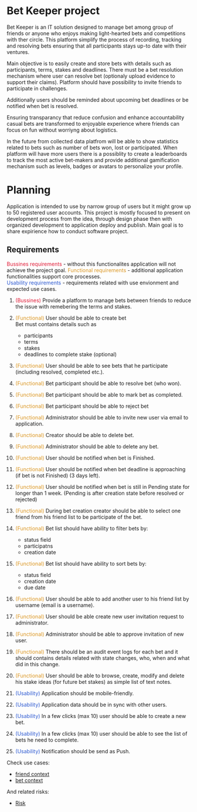 # Bet Keeper project

Bet Keeper is an IT solution designed to manage bet among group of friends or anyone who enjoys making light-hearted bets and competitions with ther circle. This platform simplify the process of recording, tracking and resolving bets ensuring that all participants stays up-to date with their ventures.

Main objective is to easily create and store bets with details such as participants, terms, stakes and deadlines. There must be a bet resolution mechanism where user can resolve bet (optionaly upload evidence to support their claims). Platform should have possibility to invite friends to participate in challenges.

Additionally users should be reminded about upcoming bet deadlines or be notified when bet is resolved. 

Ensuring transparancy that reduce confusion and enhance accountability casual bets are transformed to enjoyable experience where friends can focus on fun without worriyng about logistics. 

In the future from collected data platfrom will be able to show statistics related to bets such as number of bets won, lost or participated. When platform will have more users there is a possiblity to create a leaderboards to track the most active bet-makers and provide additional gamification mechanism such as levels, badges or avatars to personalize your profile.

# Planning

Application is intended to use by narrow group of users but it might grow up to 50 registered user accounts. This project is mostly focused to present on development process from the idea, through design phase then with organized development to application deploy and publish. Main goal is to share expirience how to conduct software project.

## Requirements

<span style="color: #E11E39">Bussines requirements</span> - without this functionalites application will not achieve the project goal. 
<span style="color: #DB9724">Functional requirements</span> - additional application functionalities support core processes.  
<span style="color: #2E5AD1">Usability requirements</span> - requirements related with use envionment and expected use cases.

1. <span style="color: #E11E39">(Bussines)</span> Provide a platform to manage bets between friends to reduce the issue with remebering the terms and stakes.
1. <span style="color: #DB9724">(Functional)</span> User should be able to create bet  
    Bet must contains details such as
    - participants
    - terms
    - stakes
    - deadlines to complete stake (optional)
2. <span style="color: #DB9724">(Functional)</span> User should be able to see bets that he participate (including resolved, completed etc.).
3. <span style="color: #DB9724">(Functional)</span> Bet participant should be able to resolve bet (who won).
4. <span style="color: #DB9724">(Functional)</span> Bet participant should be able to mark bet as completed.
6. <span style="color: #DB9724">(Functional)</span> Bet participant should be able to reject bet
6. <span style="color: #DB9724">(Functional)</span> Administrator should be able to invite new user via email to application.
6. <span style="color: #DB9724">(Functional)</span> Creator should be able to delete bet.
6. <span style="color: #DB9724">(Functional)</span> Administrator should be able to delete any bet.
4. <span style="color: #DB9724">(Functional)</span> User should be notified when bet is Finished.
5. <span style="color: #DB9724">(Functional)</span> User should be notified when bet deadline is approaching (if bet is not Finished) (3 days left).

5. <span style="color: #DB9724">(Functional)</span> User should be notified when bet is still in Pending state for longer than 1 week. (Pending is after creation state before resolved or rejected)


7. <span style="color: #DB9724">(Functional)</span> During bet creation creator should be able to select one friend from his friend list to be participate of the bet. 
8. <span style="color: #DB9724">(Functional)</span> Bet list should have ability to filter bets by:
    - status field
    - participatns
    - creation date
8. <span style="color: #DB9724">(Functional)</span> Bet list should have ability to sort bets by:
    - status field
    - creation date
    - due date
8. <span style="color: #DB9724">(Functional)</span> User should be able to add another user to his friend list by username (email is a username).
9. <span style="color: #DB9724">(Functional)</span> User should be able create new user invitation request to administrator.
10. <span style="color: #DB9724">(Functional)</span> Administrator should be able to approve invitation of new user.
8. <span style="color: #DB9724">(Functional)</span> There should be an audit event logs for each bet and it should contains details related with state changes, who, when and what did in this change. 

8. <span style="color: #DB9724">(Functional)</span> User should be able to browse, create, modify and delete his stake ideas (for future bet stakes) as simple list of text notes.

11. <span style="color: #2E5AD1">(Usability)</span> Application should be mobile-friendly.
11. <span style="color: #2E5AD1">(Usability)</span> Application data should be in sync with other users.
12. <span style="color: #2E5AD1">(Usability)</span> In a few clicks (max 10) user should be able to create a new bet.
13. <span style="color: #2E5AD1">(Usability)</span> In a few clicks (max 10) user should be able to see the list of bets he need to complete.
5. <span style="color: #2E5AD1">(Usability)</span> Notification should be send as Push.


Check use cases:
- [friend context](./use_cases/friend_context.md)
- [bet context](./use_cases/bet_context.md)

And related risks:
- [Risk](./01-risks)
